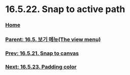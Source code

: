 # 16.5.22. Snap to active path

### [Home](./00-home.md)
### [Parent: 16.5. 보기 메뉴(The view menu)](./16-05-00-the-view-menu.md)
### [Prev: 16.5.21. Snap to canvas](./16-05-21-snap-to-canvas.md)
### [Next: 16.5.23. Padding color](./16-05-23-padding-color.md)
